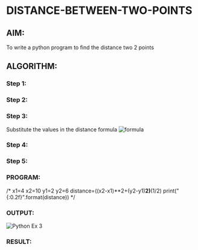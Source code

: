 # DISTANCE-BETWEEN-TWO-POINTS

## AIM:
To write a python program to find the distance two 2 points
## ALGORITHM:
### Step 1: 
### Step 2: 
### Step 3: 
Substitute the values in the distance formula  ![formula](/formula.JPG)
### Step 4: 
### Step 5: 
### PROGRAM:
/*
x1=4
x2=10
y1=2
y2=6
distance=((x2-x1)**2+(y2-y1)**2)**(1/2)
print("{:0.2f}".format(distance))
*/

### OUTPUT:
![Python Ex 3](https://github.com/baudhigan/DISTANCE-BETWEEN-TWO-POINTS/assets/151921158/6dd4cbb3-25e1-4808-98a1-de0c3a44ff5f)


### RESULT:
